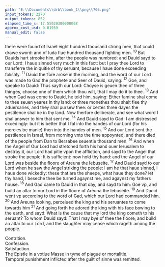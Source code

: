 ```yaml
---
path: "E:\\Documents\\drb\\book_1\\png\\705.png"
input_tokens: 2270
output_tokens: 852
elapsed_time_s: 17.55020300000068
approx_cost_usd: 0.01959
manual_edit: false
---
```

there were found of Israel eight hundred thousand strong men, that could drawe sword: and of Iuda fiue hundred thousand fighting men. <sup>10</sup> But Dauids hart strooke him, after the people was numbred: and Dauid sayd to our Lord: I haue sinned very much in this fact: but I pray thee Lord to transferre the iniquitie of thy seruant, because I haue done exceeding folishly. <sup>11</sup> Dauid therfore arose in the morning, and the word of our Lord was made to Gad the prophete and Seer of Dauid, saying: <sup>12</sup> Goe, and speake to Dauid: Thus sayth our Lord: Choyse is geuen thee of three thinges, choose one of them which thou wilt, that I may do it to thee. <sup>13</sup> And when Gad was come to Dauid, he told him, saying: Either famine shal come to thee seuen yeares in thy land: or three monethes thou shalt flee thy aduersaries, and they shal pursew thee: or certes three dayes the pestilence shal be in thy land. Now therfore deliberate, and see what word I shal answer to him that sent me. <sup>14</sup> And Dauid sayd to Gad: I am distressed excedingly: but it is better that I fal into the handes of our Lord (for his mercies be manie) then into the handes of men. <sup>15</sup> And our Lord sent the pestilence in Israel, from morning vnto the time appoynted, and there died of the people from Dan to Bersabee seuentie thousand men. <sup>16</sup> And when the Angel of Our Lord had stretched forth his hand ouer Ierusalem to destroy it, our Lord had pitie vpon the affliction, and sayd to the Angel that stroke the people: It is sufficient: now hold thy hand: and the Angel of our Lord was beside the floore of Areuna the Iebuseite. <sup>17</sup> And Dauid sayd to our Lord when he saw the Angel striking the people: I am he that haue sinned, I haue done wickedly: these that are the sheepe, what haue they done? let thy hand, I beseche thee be turned agaynst me, and agaynst my fathers house. <sup>18</sup> And Gad came to Dauid in that day, and sayd to him: Goe vp, and build an altar to our Lord in the floore of Areuna the Iebuseite. <sup>19</sup> And Dauid went vp according to the word of Gad, which our Lord had commanded him. <sup>20</sup> And Areuna looking, perceiued the king and his seruantes to come towards him <sup>21</sup> And going forth he adored the king with his face bowing to the earth, and sayd: What is the cause that my lord the king cometh to his seruant? To whom Dauid sayd: That I may bye of thee the floore, and build an altar to our Lord, and the slaughter may cease which rageth among the people.

<aside>Contrition.</aside>

<aside>Confession.</aside>

<aside>Satisfaction.</aside>

<aside>The Epistle in a votiue Masse in tyme of plague or mortalitie.</aside>

<aside>Temporal punishment inflicted after the guilt of sinne was remitted.</aside>

[^1]: Confession.